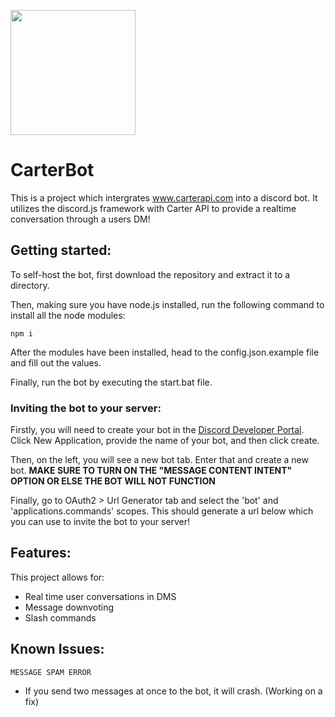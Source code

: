 <a href="https://www.carterapi.com"><img src="https://151297354-files.gitbook.io/~/files/v0/b/gitbook-x-prod.appspot.com/o/spaces%2FciRkFwFdI6llRRifmbqJ%2Fuploads%2FrWJk4wUxapMwAgqOV3Np%2FBUILT-WITH-CARTER.svg?alt=media&token=32f7a446-b9b8-4ded-9263-1c11158c9c2f" style="width: 200px;" /></a>

# CarterBot
This is a project which intergrates www.carterapi.com into a discord bot. It utilizes the discord.js framework with Carter API to provide a realtime conversation through a users DM!

## Getting started:
To self-host the bot, first download the repository and extract it to a directory.

Then, making sure you have node.js installed, run the following command to install all the node modules:
```
npm i
```
After the modules have been installed, head to the config.json.example file and fill out the values.

Finally, run the bot by executing the start.bat file.

### Inviting the bot to your server:
Firstly, you will need to create your bot in the [Discord Developer Portal](https://discord.com/developers/applications/). Click New Application, provide the name of your bot, and then click create.

Then, on the left, you will see a new bot tab. Enter that and create a new bot.
**MAKE SURE TO TURN ON THE "MESSAGE CONTENT INTENT" OPTION OR ELSE THE BOT WILL NOT FUNCTION**

Finally, go to OAuth2 > Url Generator tab and select the 'bot' and 'applications.commands' scopes. This should generate a url below which you can use to invite the bot to your server!

## Features:
This project allows for:
- Real time user conversations in DMS
- Message downvoting
- Slash commands

## Known Issues:

```MESSAGE SPAM ERROR```
- If you send two messages at once to the bot, it will crash. (Working on a fix)
